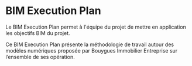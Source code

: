 # BIM Execution Plan

Le BIM Execution Plan permet à l'équipe du projet de mettre en application les objectifs BIM du projet.

Ce BIM Execution Plan présente la méthodologie de travail autour des modèles numériques proposée par Bouygues Immobilier Entreprise sur l’ensemble de ses opération.



